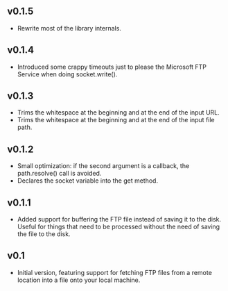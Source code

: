 ## v0.1.5
 * Rewrite most of the library internals.

## v0.1.4
 * Introduced some crappy timeouts just to please the Microsoft FTP Service when doing socket.write().

## v0.1.3
 * Trims the whitespace at the beginning and at the end of the input URL.
 * Trims the whitespace at the beginning and at the end of the input file path.

## v0.1.2
 * Small optimization: if the second argument is a callback, the path.resolve() call is avoided.
 * Declares the socket variable into the get method.

## v0.1.1
 * Added support for buffering the FTP file instead of saving it to the disk. Useful for things that need to be processed without the need of saving the file to the disk.

## v0.1
 * Initial version, featuring support for fetching FTP files from a remote location into a file onto your local machine.
